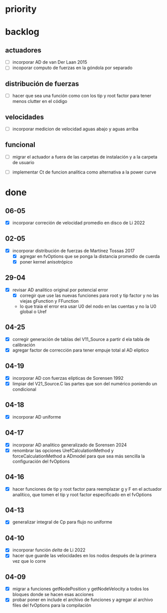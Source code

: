 # priority

# backlog
## actuadores
- [ ] incorporar AD de van Der Laan 2015
- [ ] incoporar computo de fuerzas en la góndola por separado

## distribución de fuerzas
- [ ] hacer que sea una función como con los tip y root factor para tener menos clutter en el código

## velocidades
- [ ] incorporar medicion de velocidad aguas abajo y aguas arriba

## funcional
- [ ] migrar el actuador a fuera de las carpetas de instalación y a la carpeta de usuario
- [ ] implementar Ct de funcion analítica como alternativa a la power curve



# done
## 06-05
- [x] incorporar correción de velocidad promedio en disco de Li 2022
## 02-05
- [x] incorporar distribución de fuerzas de Martínez Tossas 2017 
    - [x] agregar en fvOptions que se ponga la distancia promedio de cuerda
    - [x] poner kernel anisotrópico
## 29-04
- [x] revisar AD analitico original por potencial error
    - [x] corregir que use las nuevas funciones para root y tip factor y no las viejas gFunction y FFunction
    - lo que traia el error era usar U0 del nodo en las cuentas y no la U0 global o Uref
## 04-25
- [x] corregir generación de tablas del V11_Source a partir d ela tabla de calibración 
- [x] agregar factor de corrección para tener empuje total al AD eliptico
## 04-19
- [x] incorporar AD con fuerzas elípticas de Sorensen 1992 
- [x] limpiar del V21_Source.C las partes que son del numérico poniendo un condicional
## 04-18
- [x] incorporar AD uniforme
## 04-17
- [x] incorporar AD analitico generalizado de Sorensen 2024
- [x] renombrar las opciones UrefCalculationMethod y forceCalculationMethod a ADmodel para que sea más sencilla la configuración del fvOptions
## 04-16
- [x] hacer funciones de tip y root factor para reemplazar g y F en el actuador analítico, que tomen el tip y root factor especificado en el fvOptions
## 04-13
- [x] generalizar integral de Cp para flujo no uniforme
## 04-10
- [x] incorporar función $delta$ de Li 2022
- [x] hacer que guarde las velocidades en los nodos después de la primera vez que lo corre
## 04-09
- [x] migrar a funciones getNodePosition y getNodeVelocity a todos los bloques donde se hacen esas acciones
- [x] probar poner en include el archivo de funciones y agregar al archivo files del fvOptions para la compilación 
